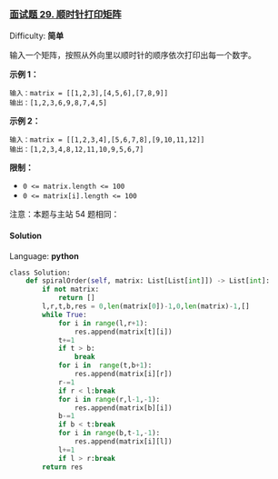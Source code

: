 ### [面试题 29\. 顺时针打印矩阵](https://leetcode-cn.com/problems/shun-shi-zhen-da-yin-ju-zhen-lcof/)

Difficulty: **简单**

输入一个矩阵，按照从外向里以顺时针的顺序依次打印出每一个数字。

**示例 1：**

```
输入：matrix = [[1,2,3],[4,5,6],[7,8,9]]
输出：[1,2,3,6,9,8,7,4,5]
```

**示例 2：**

```
输入：matrix = [[1,2,3,4],[5,6,7,8],[9,10,11,12]]
输出：[1,2,3,4,8,12,11,10,9,5,6,7]
```

**限制：**

- `0 <= matrix.length <= 100`
- `0 <= matrix[i].length <= 100`

注意：本题与主站 54 题相同：

#### Solution

Language: **python**

```python
​class Solution:
    def spiralOrder(self, matrix: List[List[int]]) -> List[int]:
        if not matrix:
            return []
        l,r,t,b,res = 0,len(matrix[0])-1,0,len(matrix)-1,[]
        while True:
            for i in range(l,r+1):
                res.append(matrix[t][i])
            t+=1
            if t > b:
                break
            for i in  range(t,b+1):
                res.append(matrix[i][r])
            r-=1
            if r < l:break
            for i in range(r,l-1,-1):
                res.append(matrix[b][i])
            b-=1
            if b < t:break
            for i in range(b,t-1,-1):
                res.append(matrix[i][l])
            l+=1
            if l > r:break
        return res
```
